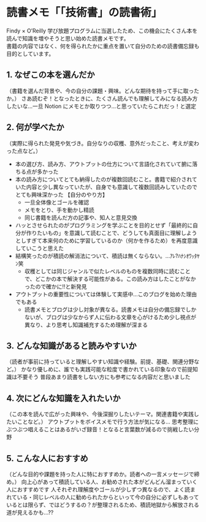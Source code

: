 # 読書メモ「「技術書」の読書術」

Findy × O’Reilly 学び放題プログラムに当選したため、この機会にたくさん本を読んで知識を増やそうと思い始めた読書メモです。  
書籍の内容ではなく、何を得られたかに重点を置いて自分のための読書備忘録も目的としています。

## 1. なぜこの本を選んだか

（書籍を選んだ背景や、今の自分の課題・興味。どんな期待を持って手に取ったか。）
さあ読むぞ！となったときに、たくさん読んでも理解してみになる読み方したいな...一旦 Notion にメモとか取りつつ...と思っていたらこれだっ！と選定

## 2. 何が学べたか

（実際に得られた発見や気づき。自分なりの収穫、意外だったこと、考えが変わった点など。）

- 本の選び方、読み方、アウトプットの仕方について言語化されていて腑に落ちる点が多かった
- 本の読み方についてとても納得したのが複数回読むこと。書籍で紹介されていた内容と少し異なっていたが、自身でも意識して複数回読みしていたのでとても興味深かった
  【自分のやり方】
  - 一旦全体像とゴールを確認
  - メモをとり、手を動かし精読
  - 同じ書籍を読んだ方の記事や、知人と意見交換
- ハッとさせられたのがプログラミングを学ぶことを目的とせず「最終的に自分が作りたいもの」を意識して読むことで、どうしても真面目に理解しようとしすぎて本来何のために学習しているのか（何かを作るため）を再度意識していこうと思えた
- 結構笑ったのが積読の解消法について、積読は無くならない。...ｱﾚ?ﾊﾅｼｵﾜｯﾀﾔﾝ笑
  - 収穫としては同じジャンルで似たレベルのものを複数同時に読むことで、どこかの本で解決する可能性がある。この読み方はしたことがなかったので確かに!!と新発見
- アウトプットの重要性については体験して実感中...このブログを始めた理由でもある
  - 読書メモとブログは少し対象が異なる。読書メモは自分の備忘録でしかないが、ブログは少なからず人に伝わる文章を心がけるため少し視点が異なり、より思考し知識補充するため理解が深まる

## 3. どんな知識があると読みやすいか

（読者が事前に持っていると理解しやすい知識や経験。前提、基礎、関連分野など。）
かなり優しめに、誰でも実践可能な粒度で書かれている印象なので前提知識は不要そう
普段あまり読書をしない方にも参考になる内容だと思いました

## 4. 次にどんな知識を入れたいか

（この本を読んで広がった興味や、今後深掘りしたいテーマ。関連書籍や実践したいことなど。）
アウトプットをボイスメモで行う方法が気になる...
思考整理にぶつぶつ唱えることはあるがいざ録音！となると言葉数が減るので挑戦したい分野

## 5. こんな人におすすめ

（どんな目的や課題を持った人に特におすすめか。読者への一言メッセージで締め。）
向上心があって積読している人、お勧めされた本がどんどん溜まっていく人におすすめです
人それぞれ理解度やゴールが少しずつ異なるので、よく読まれている・同じレベルの人に勧められたからといって今の自分に必ずしもあっているとは限らず、ではどうするの？が整理されるため、積読地獄から解放される道が見えるかも...??
